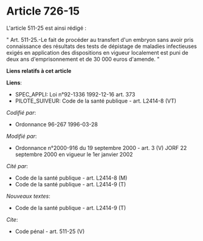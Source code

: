 # Article 726-15

L'article 511-25 est ainsi rédigé : 

" Art. 511-25.-Le fait de procéder au transfert d'un embryon sans avoir pris connaissance des résultats des tests de
dépistage de maladies infectieuses exigés en application des dispositions en vigueur localement est puni de deux ans
d'emprisonnement et de 30 000 euros d'amende. "

**Liens relatifs à cet article**

**Liens**:

  - SPEC_APPLI: Loi n°92-1336 1992-12-16 art. 373
  - PILOTE_SUIVEUR: Code de la santé publique - art. L2414-8 (VT)

_Codifié par_:

  - Ordonnance 96-267 1996-03-28

_Modifié par_:

  - Ordonnance n°2000-916 du 19 septembre 2000 - art. 3 (V) JORF 22 septembre 2000 en vigueur le 1er janvier 2002

_Cité par_:

  - Code de la santé publique - art. L2414-8 (M)
  - Code de la santé publique - art. L2414-9 (T)

_Nouveaux textes_:

  - Code de la santé publique - art. L2414-9 (T)

_Cite_:

  - Code pénal - art. 511-25 (V)
